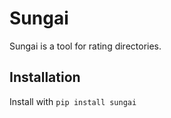# Sungai

Sungai is a tool for rating directories.

## Installation

Install with ```pip install sungai```
